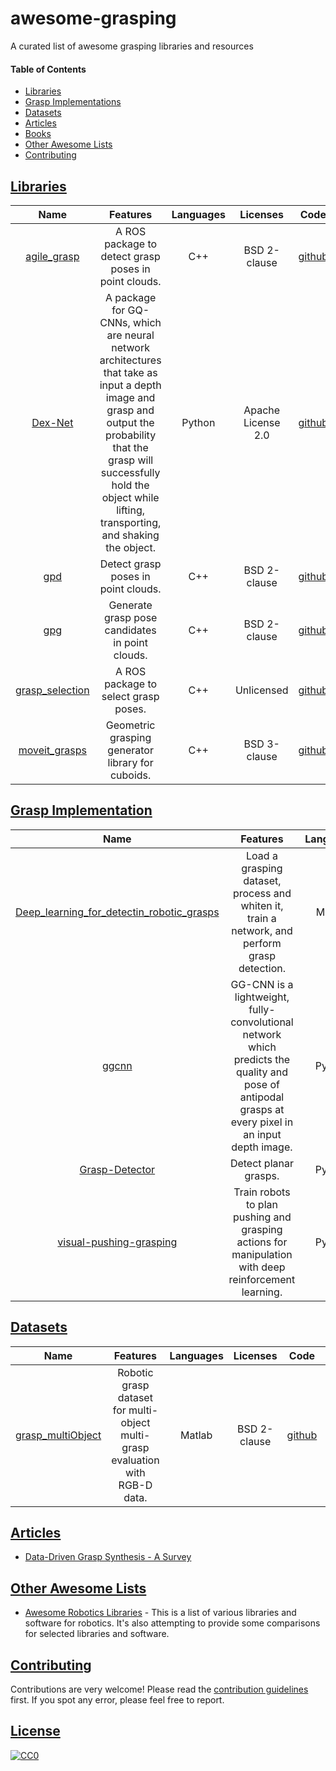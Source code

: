 # awesome-grasping
A curated list of awesome grasping libraries and resources

#### Table of Contents
* [Libraries](#libraries)
* [Grasp Implementations](#implementations)
* [Datasets](#datssets)
* [Articles](#articles)
* [Books](#books)
* [Other Awesome Lists](#other-awesome-lists)
* [Contributing](#contributing)

## [Libraries](#libraries)

| Name | Features | Languages | Licenses | Code | Popularity |
|:----:|:--------:|:---------:|:--------:|:----:|:----------:|
| [agile_grasp](https://github.com/atenpas/agile_grasp) | A ROS package to detect grasp poses in point clouds. | C++ | BSD 2-clause | [github](https://github.com/atenpas/agile_grasp) | ![agile_grasp2](https://img.shields.io/github/stars/atenpas/agile_grasp.svg?style=social&label=Star&maxAge=2592000) |
| [Dex-Net](https://berkeleyautomation.github.io/gqcnn/) | A package for GQ-CNNs, which are neural network architectures that take as input a depth image and grasp and output the probability that the grasp will successfully hold the object while lifting, transporting, and shaking the object. | Python | Apache License 2.0 | [github](https://github.com/BerkeleyAutomation/dex-net) | ![dex-net](https://img.shields.io/github/stars/BerkeleyAutomation/dex-net.svg?style=social&label=Star&maxAge=2592000)|
| [gpd](https://github.com/atenpas/gpd) | Detect grasp poses in point clouds. | C++ | BSD 2-clause | [github](https://github.com/atenpas/gpd) | ![gpd](https://img.shields.io/github/stars/atenpas/gpd.svg?style=social&label=Star&maxAge=2592000)|
| [gpg](https://github.com/atenpas/gpg) | Generate grasp pose candidates in point clouds. | C++ | BSD 2-clause | [github](https://github.com/atenpas/gpg) | ![gpg](https://img.shields.io/github/stars/atenpas/gpg.svg?style=social&label=Star&maxAge=2592000)|
| [grasp_selection](https://github.com/atenpas/grasp_selection) | A ROS package to select grasp poses. | C++ | Unlicensed | [github](https://github.com/atenpas/grasp_selectiongpg) | ![grasp_selection](https://img.shields.io/github/stars/atenpas/grasp_selection.svg?style=social&label=Star&maxAge=2592000)|
| [moveit_grasps](https://github.com/PickNikRobotics/moveit_grasps) | Geometric grasping generator library for cuboids. | C++ | BSD 3-clause | [github](https://github.com/PickNikRobotics/moveit_grasps) | ![moveit_grasps](https://img.shields.io/github/stars/PickNikRobotics/moveit_grasps.svg?style=social&label=Star&maxAge=2592000)|

## [Grasp Implementation](#implementations)

| Name | Features | Languages | Licenses | Code | Popularity |
|:----:|:--------:|:---------:|:--------:|:----:|:----------:|
| [Deep_learning_for_detectin_robotic_grasps](https://github.com/mirsking/Deep_learning_for_detectin_robotic_grasps) | Load a grasping dataset, process and whiten it, train a network, and perform grasp detection. | Matlab | Unlicensed | [github](https://github.com/mirsking/Deep_learning_for_detectin_robotic_grasps) | ![Grasp-Detector](https://img.shields.io/github/stars/mirsking/Deep_learning_for_detectin_robotic_grasps.svg?style=social&label=Star&maxAge=2592000)|
| [ggcnn](https://github.com/dougsm/ggcnn) | GG-CNN is a lightweight, fully-convolutional network which predicts the quality and pose of antipodal grasps at every pixel in an input depth image. | Python | BSD 3-clause | [github](https://github.com/dougsm/ggcnn) | ![ggcnn](https://img.shields.io/github/stars/dougsm/ggcnn.svg?style=social&label=Star&maxAge=2592000)|
| [Grasp-Detector](https://github.com/lerrel/Grasp-Detector) | Detect planar grasps. | Python | Unlicensed | [github](https://github.com/lerrel/Grasp-Detector) | ![Grasp-Detector](https://img.shields.io/github/stars/lerrel/Grasp-Detector.svg?style=social&label=Star&maxAge=2592000)|
| [visual-pushing-grasping](https://github.com/andyzeng/visual-pushing-grasping) | Train robots to plan pushing and grasping actions for manipulation with deep reinforcement learning. | Python | BSD 2-clause | [github](https://github.com/andyzeng/visual-pushing-grasping) | ![visual-pushing-grasping](https://img.shields.io/github/stars/andyzeng/visual-pushing-grasping.svg?style=social&label=Star&maxAge=2592000)|

## [Datasets](#datssets)

| Name | Features | Languages | Licenses | Code | Popularity |
|:----:|:--------:|:---------:|:--------:|:----:|:----------:|
| [grasp_multiObject](https://github.com/ivalab/grasp_multiObject) | Robotic grasp dataset for multi-object multi-grasp evaluation with RGB-D data. | Matlab | BSD 2-clause | [github](https://github.com/ivalab/grasp_multiObject) | ![grasp_multiObject](https://img.shields.io/github/stars/ivalab/grasp_multiObject.svg?style=social&label=Star&maxAge=2592000)|

## [Articles](#articles)

* [Data-Driven Grasp Synthesis - A Survey](https://arxiv.org/pdf/1309.2660.pdf)

## [Other Awesome Lists](#awesome-grasping)

* [Awesome Robotics Libraries](https://github.com/jslee02/awesome-robotics-libraries) - This is a list of various libraries and software for robotics. It's also attempting to provide some comparisons for selected libraries and software.

## [Contributing](#awesome-grasping)

Contributions are very welcome! Please read the [contribution guidelines](CONTRIBUTING.md) first. If you spot any error, please feel free to report.

## [License](#awesome-grasping)

[![CC0](https://licensebuttons.net/p/zero/1.0/88x31.png)](http://creativecommons.org/publicdomain/zero/1.0/)
